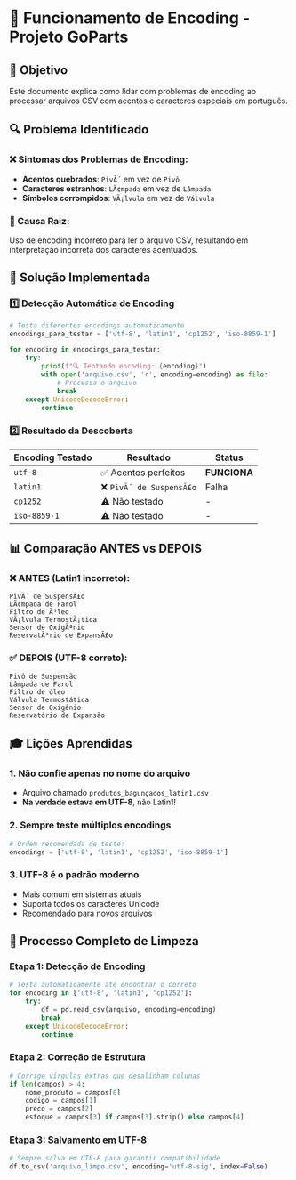 # 📄 Funcionamento de Encoding - Projeto GoParts

## 🎯 Objetivo
Este documento explica como lidar com problemas de encoding ao processar arquivos CSV com acentos e caracteres especiais em português.

## 🔍 Problema Identificado

### ❌ Sintomas dos Problemas de Encoding:
- **Acentos quebrados**: `PivÃ´` em vez de `Pivô`
- **Caracteres estranhos**: `LÃ¢mpada` em vez de `Lâmpada`
- **Símbolos corrompidos**: `VÃ¡lvula` em vez de `Válvula`

### 🚨 Causa Raiz:
Uso de encoding incorreto para ler o arquivo CSV, resultando em interpretação incorreta dos caracteres acentuados.

## 🔧 Solução Implementada

### 1️⃣ **Detecção Automática de Encoding**

```python
# Testa diferentes encodings automaticamente
encodings_para_testar = ['utf-8', 'latin1', 'cp1252', 'iso-8859-1']

for encoding in encodings_para_testar:
    try:
        print(f"🔍 Tentando encoding: {encoding}")
        with open('arquivo.csv', 'r', encoding=encoding) as file:
            # Processa o arquivo
            break
    except UnicodeDecodeError:
        continue
```

### 2️⃣ **Resultado da Descoberta**

| Encoding Testado | Resultado | Status |
|------------------|-----------|---------|
| `utf-8` | ✅ Acentos perfeitos | **FUNCIONA** |
| `latin1` | ❌ `PivÃ´ de SuspensÃ£o` | Falha |
| `cp1252` | ⚠️ Não testado | - |
| `iso-8859-1` | ⚠️ Não testado | - |

## 📊 Comparação ANTES vs DEPOIS

### ❌ **ANTES (Latin1 incorreto):**
```
PivÃ´ de SuspensÃ£o
LÃ¢mpada de Farol
Filtro de Ã³leo
VÃ¡lvula TermostÃ¡tica
Sensor de OxigÃªnio
ReservatÃ³rio de ExpansÃ£o
```

### ✅ **DEPOIS (UTF-8 correto):**
```
Pivô de Suspensão
Lâmpada de Farol
Filtro de óleo
Válvula Termostática
Sensor de Oxigênio
Reservatório de Expansão
```

## 🎓 Lições Aprendidas

### 1. **Não confie apenas no nome do arquivo**
- Arquivo chamado `produtos_bagunçados_latin1.csv`
- **Na verdade estava em UTF-8**, não Latin1!

### 2. **Sempre teste múltiplos encodings**
```python
# Ordem recomendada de teste:
encodings = ['utf-8', 'latin1', 'cp1252', 'iso-8859-1']
```

### 3. **UTF-8 é o padrão moderno**
- Mais comum em sistemas atuais
- Suporta todos os caracteres Unicode
- Recomendado para novos arquivos

## 🔄 Processo Completo de Limpeza

### Etapa 1: **Detecção de Encoding**
```python
# Testa automaticamente até encontrar o correto
for encoding in ['utf-8', 'latin1', 'cp1252']:
    try:
        df = pd.read_csv(arquivo, encoding=encoding)
        break
    except UnicodeDecodeError:
        continue
```

### Etapa 2: **Correção de Estrutura**
```python
# Corrige vírgulas extras que desalinham colunas
if len(campos) > 4:
    nome_produto = campos[0]
    codigo = campos[1] 
    preco = campos[2]
    estoque = campos[3] if campos[3].strip() else campos[4]
```

### Etapa 3: **Salvamento em UTF-8**
```python
# Sempre salva em UTF-8 para garantir compatibilidade
df.to_csv('arquivo_limpo.csv', encoding='utf-8-sig', index=False)
```

